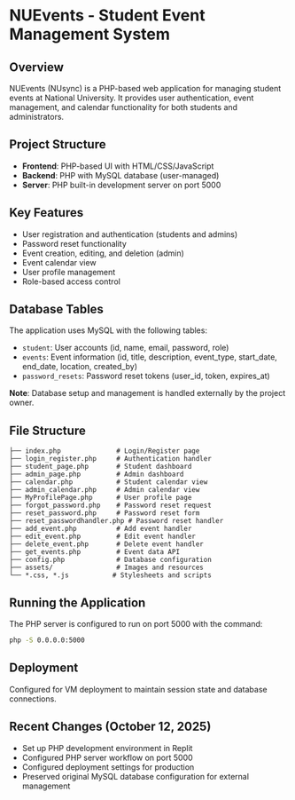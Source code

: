 # NUEvents - Student Event Management System

## Overview
NUEvents (NUsync) is a PHP-based web application for managing student events at National University. It provides user authentication, event management, and calendar functionality for both students and administrators.

## Project Structure
- **Frontend**: PHP-based UI with HTML/CSS/JavaScript
- **Backend**: PHP with MySQL database (user-managed)
- **Server**: PHP built-in development server on port 5000

## Key Features
- User registration and authentication (students and admins)
- Password reset functionality
- Event creation, editing, and deletion (admin)
- Event calendar view
- User profile management
- Role-based access control

## Database Tables
The application uses MySQL with the following tables:
- `student`: User accounts (id, name, email, password, role)
- `events`: Event information (id, title, description, event_type, start_date, end_date, location, created_by)
- `password_resets`: Password reset tokens (user_id, token, expires_at)

**Note**: Database setup and management is handled externally by the project owner.

## File Structure
```
├── index.php              # Login/Register page
├── login_register.php     # Authentication handler
├── student_page.php       # Student dashboard
├── admin_page.php         # Admin dashboard
├── calendar.php           # Student calendar view
├── admin_calendar.php     # Admin calendar view
├── MyProfilePage.php      # User profile page
├── forgot_password.php    # Password reset request
├── reset_password.php     # Password reset form
├── reset_passwordhandler.php # Password reset handler
├── add_event.php          # Add event handler
├── edit_event.php         # Edit event handler
├── delete_event.php       # Delete event handler
├── get_events.php         # Event data API
├── config.php             # Database configuration
├── assets/                # Images and resources
└── *.css, *.js           # Stylesheets and scripts
```

## Running the Application
The PHP server is configured to run on port 5000 with the command:
```bash
php -S 0.0.0.0:5000
```

## Deployment
Configured for VM deployment to maintain session state and database connections.

## Recent Changes (October 12, 2025)
- Set up PHP development environment in Replit
- Configured PHP server workflow on port 5000
- Configured deployment settings for production
- Preserved original MySQL database configuration for external management
